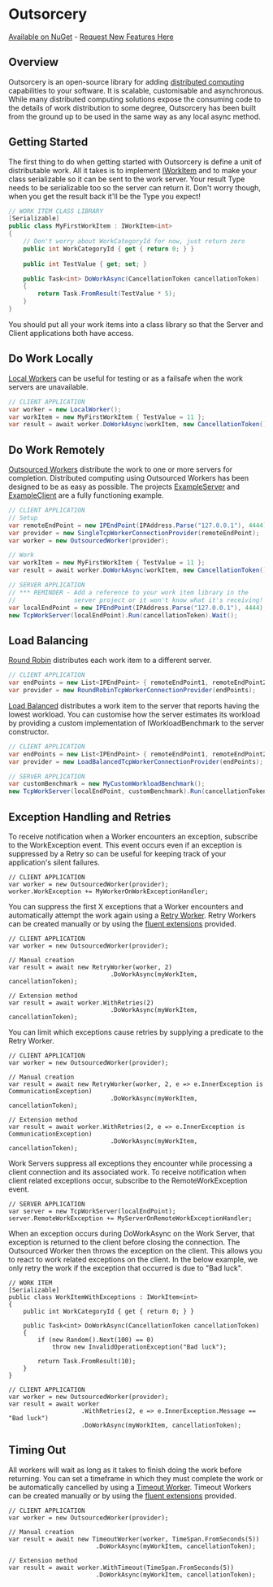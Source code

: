 Outsorcery
==========
[Available on NuGet](https://www.nuget.org/packages/Outsorcery/)    -    [Request New Features Here](https://github.com/SteveLillis/Outsorcery/issues)

Overview
--------
Outsorcery is an open-source library for adding [distributed computing](http://en.wikipedia.org/wiki/Distributed_computing) capabilities to your software.  It is scalable, customisable and asynchronous.  While many distributed computing solutions expose the consuming code to the details of work distribution to some degree, Outsorcery has been built from the ground up to be used in the same way as any local async method.

Getting Started
---------------
The first thing to do when getting started with Outsorcery is define a unit of distributable work.  All it takes is to implement [IWorkItem](https://github.com/SteveLillis/Outsorcery/blob/master/Outsorcery/IWorkItem.cs) and to make your class serializable so it can be sent to the work server.  Your result Type needs to be serializable too so the server can return it.  Don't worry though, when you get the result back it'll be the Type you expect!

```csharp
// WORK ITEM CLASS LIBRARY
[Serializable]
public class MyFirstWorkItem : IWorkItem<int>
{
    // Don't worry about WorkCategoryId for now, just return zero
    public int WorkCategoryId { get { return 0; } }
    
    public int TestValue { get; set; }

    public Task<int> DoWorkAsync(CancellationToken cancellationToken)
    {
        return Task.FromResult(TestValue * 5);
    }
}            
```

You should put all your work items into a class library so that the Server and Client applications both have access.

Do Work Locally
---------------
[Local Workers](https://github.com/SteveLillis/Outsorcery/blob/master/Outsorcery/LocalWorker.cs) can be useful for testing or as a failsafe when the work servers are unavailable.

```csharp
// CLIENT APPLICATION
var worker = new LocalWorker();
var workItem = new MyFirstWorkItem { TestValue = 11 };
var result = await worker.DoWorkAsync(workItem, new CancellationToken());
```

Do Work Remotely
----------------
[Outsourced Workers](https://github.com/SteveLillis/Outsorcery/blob/master/Outsorcery/OutsourcedWorker.cs) distribute the work to one or more servers for completion. Distributed computing using Outsourced Workers has been designed to be as easy as possible. The projects [ExampleServer](https://github.com/SteveLillis/Outsorcery/tree/master/Outsorcery.ExampleServer) and [ExampleClient](https://github.com/SteveLillis/Outsorcery/tree/master/Outsorcery.ExampleClient) are a fully functioning example.

```csharp
// CLIENT APPLICATION
// Setup
var remoteEndPoint = new IPEndPoint(IPAddress.Parse("127.0.0.1"), 4444); 
var provider = new SingleTcpWorkerConnectionProvider(remoteEndPoint);
var worker = new OutsourcedWorker(provider);

// Work
var workItem = new MyFirstWorkItem { TestValue = 11 };
var result = await worker.DoWorkAsync(workItem, new CancellationToken());

// SERVER APPLICATION
// *** REMINDER - Add a reference to your work item library in the 
//                server project or it won't know what it's receiving! ***
var localEndPoint = new IPEndPoint(IPAddress.Parse("127.0.0.1"), 4444);
new TcpWorkServer(localEndPoint).Run(cancellationToken).Wait();
```

Load Balancing
--------------
[Round Robin](https://github.com/SteveLillis/Outsorcery/blob/master/Outsorcery/RoundRobinTcpWorkerConnectionProvider.cs) distributes each work item to a different server.

```csharp
// CLIENT APPLICATION
var endPoints = new List<IPEndPoint> { remoteEndPoint1, remoteEndPoint2, ... };
var provider = new RoundRobinTcpWorkerConnectionProvider(endPoints);
```

[Load Balanced](https://github.com/SteveLillis/Outsorcery/blob/master/Outsorcery/LoadBalancedTcpWorkerConnectionProvider.cs) distributes a work item to the server that reports having the lowest workload. You can customise how the server estimates its workload by providing a custom implementation of IWorkloadBenchmark to the server constructor.

```csharp
// CLIENT APPLICATION
var endPoints = new List<IPEndPoint> { remoteEndPoint1, remoteEndPoint2, ... };
var provider = new LoadBalancedTcpWorkerConnectionProvider(endPoints);

// SERVER APPLICATION
var customBenchmark = new MyCustomWorkloadBenchmark();
new TcpWorkServer(localEndPoint, customBenchmark).Run(cancellationToken).Wait();
```

Exception Handling and Retries
------------------------------
To receive notification when a Worker encounters an exception, subscribe to the WorkException event.  This event occurs even if an exception is suppressed by a Retry so can be useful for keeping track of your application's silent failures.

```
// CLIENT APPLICATION
var worker = new OutsourcedWorker(provider);
worker.WorkException += MyWorkerOnWorkExceptionHandler;
```

You can suppress the first X exceptions that a Worker encounters and automatically attempt the work again using a [Retry Worker](https://github.com/SteveLillis/Outsorcery/blob/master/Outsorcery/RetryWorker.cs). Retry Workers can be created manually or by using the [fluent extensions](https://github.com/SteveLillis/Outsorcery/blob/master/Outsorcery/FluentWorkerExtensions.cs) provided.

```
// CLIENT APPLICATION
var worker = new OutsourcedWorker(provider);

// Manual creation
var result = await new RetryWorker(worker, 2)
                            .DoWorkAsync(myWorkItem, cancellationToken);

// Extension method
var result = await worker.WithRetries(2)
                            .DoWorkAsync(myWorkItem, cancellationToken);
```

You can limit which exceptions cause retries by supplying a predicate to the Retry Worker.
```
// CLIENT APPLICATION
var worker = new OutsourcedWorker(provider);

// Manual creation
var result = await new RetryWorker(worker, 2, e => e.InnerException is CommunicationException)
                            .DoWorkAsync(myWorkItem, cancellationToken);

// Extension method
var result = await worker.WithRetries(2, e => e.InnerException is CommunicationException)
                            .DoWorkAsync(myWorkItem, cancellationToken);
```

Work Servers suppress all exceptions they encounter while processing a client connection and its associated work. To receive notification when client related exceptions occur, subscribe to the RemoteWorkException event.

```
// SERVER APPLICATION
var server = new TcpWorkServer(localEndPoint);
server.RemoteWorkException += MyServerOnRemoteWorkExceptionHandler;
```

When an exception occurs during DoWorkAsync on the Work Server, that exception is returned to the client before closing the connection.  The Outsourced Worker then throws the exception on the client.  This allows you to react to work related exceptions on the client.  In the below example, we only retry the work if the exception that occurred is due to "Bad luck".

```
// WORK ITEM
[Serializable]
public class WorkItemWithExceptions : IWorkItem<int>
{
    public int WorkCategoryId { get { return 0; } }
    
    public Task<int> DoWorkAsync(CancellationToken cancellationToken)
    {
        if (new Random().Next(100) == 0)
            throw new InvalidOperationException("Bad luck");
        
        return Task.FromResult(10);
    }
}     

// CLIENT APPLICATION
var worker = new OutsourcedWorker(provider);
var result = await worker
                    .WithRetries(2, e => e.InnerException.Message == "Bad luck")
                    .DoWorkAsync(myWorkItem, cancellationToken);
```

Timing Out
----------
All workers will wait as long as it takes to finish doing the work before returning.  You can set a timeframe in which they must complete the work or be automatically cancelled by using a [Timeout Worker](https://github.com/SteveLillis/Outsorcery/blob/master/Outsorcery/TimeoutWorker.cs).  Timeout Workers can be created manually or by using the [fluent extensions](https://github.com/SteveLillis/Outsorcery/blob/master/Outsorcery/FluentWorkerExtensions.cs) provided.

```
// CLIENT APPLICATION
var worker = new OutsourcedWorker(provider);

// Manual creation
var result = await new TimeoutWorker(worker, TimeSpan.FromSeconds(5))
                        .DoWorkAsync(myWorkItem, cancellationToken);

// Extension method
var result = await worker.WithTimeout(TimeSpan.FromSeconds(5))
                        .DoWorkAsync(myWorkItem, cancellationToken);
```


